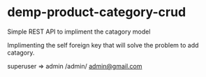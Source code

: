 # demp-product-category-crud
Simple REST API to impliment the catagory model

Implimenting the self foreign key that will solve the problem to add catagory.


superuser => admin /admin/ admin@gmail.com